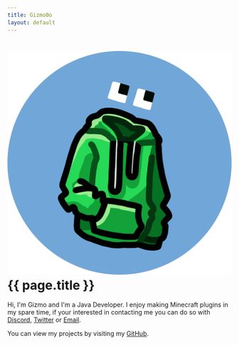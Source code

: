 ```yaml
---
title: Gizmo0o
layout: default
---
```


# ![Alt text](/images/favicon.ico "a title") {{ page.title }}

Hi, I'm Gizmo and I'm a Java Developer.
I enjoy making Minecraft plugins in my spare time, if your interested in contacting me you can do so with [Discord](https://discord.gg/KWwB8uEr3E), [Twitter](https://twitter.com/Gizmo0o_) or [Email](mailto:gizmo0obusiness@gmail.com).

You can view my projects by visiting my [GitHub](https://github.com/Gizmo0oDev).

<!--
You can use HTML elements in Markdown, such as the comment element, and they won't
be affected by a markdown parser. However, if you create an HTML element in your
markdown file, you cannot use markdown syntax within that element's contents.
-->